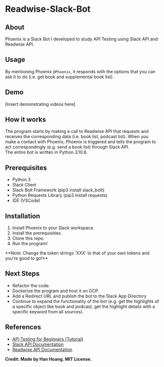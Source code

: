 # Readwise-Slack-Bot
## About
Phoenix is a Slack Bot I developed to study API Testing using Slack API and Readwise API.

## Usage
By mentioning Phoenix `@Phoenix`, it responds with the options that you can ask it to do (i.e. get book and supplemental book list).

## Demo
[Insert demonstrating videos here]

## How it works
The program starts by making a call to Readwise API that requests and receives the corresponding data (i.e. book list, podcast list). When you make a contact with Phoenix, Phoenix is triggered and tells the program to act correspondingly (e.g. send a book list) through Slack API.<br />
The entire bot is written in Python 3.10.6.

## Prerequisites
- Python 3
- Slack Client
- Slack Bolt Framework (pip3 install slack_bolt)
- Python Requests Library (pip3 install requests)
- IDE (VSCode)

## Installation
<ol>
<li>Install Phoenix to your Slack workspace.</li>
<li>Install the prerequisities.</li>
<li>Clone this repo.</li>
<li>Run the program!</li>
</ol>
**Note: Change the token strings 'XXX' to that of your own tokens and you're good to go!**

## Next Steps
- Refactor the code.
- Dockerize the program and host it on GCP.
- Add a Redirect URL and publish the bot to the Slack App Directory
- Continue to expand the functionality of the bot (e.g. get the highlights of a specific object like book and podcast, get the highlight details with a specific keyword from all sources).

## References
- [API Testing for Beginners (Tutorial)](https://www.youtube.com/watch?v=GZvSYJDk-us)
- [Slack API Documentation](https://api.slack.com/docs)
- [Readwise API Documentation](https://readwise.io/api_deets)

**Credit: Made by Han Hoang. MIT License.**
